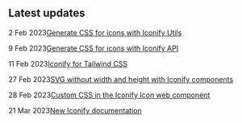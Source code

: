 <!-- DO NOT EDIT THIS COMPONENT IT IS AUTOGENERATED -->
## Latest updates

<div class="latest-news">
<p><span>2 Feb 2023</span><a href="/news/2023.html#iconify-utils-css">Generate CSS for icons with Iconify Utils</a></p>
<p><span>9 Feb 2023</span><a href="/news/2023.html#iconify-api-css">Generate CSS for icons with Iconify API</a></p>
<p><span>11 Feb 2023</span><a href="/news/2023.html#iconify-tailwind">Iconify for Tailwind CSS</a></p>
<p><span>27 Feb 2023</span><a href="/news/2023.html#components-size">SVG without width and height with Iconify components</a></p>
<p><span>28 Feb 2023</span><a href="/news/2023.html#iconify-icon-css">Custom CSS in the Iconify Icon web component</a></p>
<p><span>21 Mar 2023</span><a href="/news/2023.html#documentation-rewrite">New Iconify documentation</a></p>
</div>
